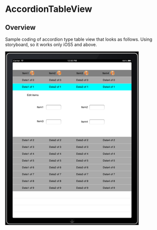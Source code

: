 # AccordionTableView
## Overview
Sample coding of accordion type table view that looks as follows. Using storyboard, so it works only iOS5 and above.

<img src="./Screenshot.png"/>